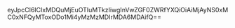 eyJpcCI6ICIxMDQuMjEuOTIuMTkzIiwgInVwZGF0ZWRfYXQiOiAiMjAyNS0xMC0xNFQyMToxODo1Mi4yMzMzMDIrMDA6MDAifQ==